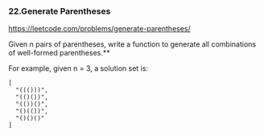 ### 22.Generate Parentheses

https://leetcode.com/problems/generate-parentheses/

Given n pairs of parentheses, write a function to generate all combinations of well-formed parentheses.**

For example, given n = 3, a solution set is:

    [
      "((()))",
      "(()())",
      "(())()",
      "()(())",
      "()()()"
    ]